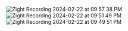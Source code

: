 
![Zight Recording 2024-02-22 at 09 57 38 PM](https://github.com/ErdemEcenur/E-Commerce-Website/assets/159720492/a30ab476-cdbf-4f17-9222-b3a2b6b5843c)
![Zight Recording 2024-02-22 at 09 51 49 PM](https://github.com/ErdemEcenur/E-Commerce-Website/assets/159720492/4d39e63d-66aa-47ae-add7-28eb9ec33ff3)
![Zight Recording 2024-02-22 at 09 49 51 PM](https://github.com/ErdemEcenur/E-Commerce-Website/assets/159720492/7108b7c1-27c6-4408-b84f-93d7f8bc35f0)
